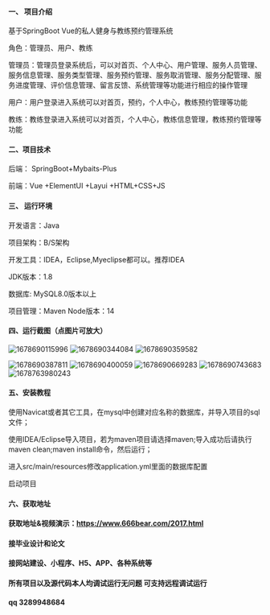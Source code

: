 #### 一、 项目介绍
基于SpringBoot Vue的私人健身与教练预约管理系统

角色：管理员、用户、教练

管理员：管理员登录系统后，可以对首页、个人中心、用户管理、服务人员管理、服务信息管理、服务类型管理、服务预约管理、服务取消管理、服务分配管理、服务进度管理、评价信息管理、留言反馈、系统管理等功能进行相应的操作管理

用户：用户登录进入系统可以对首页，预约，个人中心，教练预约管理等功能

教练：教练登录进入系统可以对首页，个人中心，教练信息管理，教练预约管理等功能

#### 二、项目技术
后端： SpringBoot+Mybaits-Plus

前端：Vue +ElementUI +Layui +HTML+CSS+JS

#### 三、 运行环境
开发语言：Java

项目架构：B/S架构

开发工具：IDEA，Eclipse,Myeclipse都可以。推荐IDEA

JDK版本：1.8

数据库: MySQL8.0版本以上

项目管理：Maven
Node版本：14
#### 四、运行截图（点图片可放大）
![1678690115996](https://github.com/666bears/gymms/assets/143094776/0f2b87be-a50d-4e15-8831-470165d58fef)
![1678690344084](https://github.com/666bears/gymms/assets/143094776/f8fae591-350c-433d-a37d-e5f355330558)
![1678690359582](https://github.com/666bears/gymms/assets/143094776/c8b7168a-0c99-4c87-808e-16e809950260)

![1678690387811](https://github.com/666bears/gymms/assets/143094776/d70c1e7a-d016-4bcd-ba3d-ddf823f17e1d)
![1678690400059](https://github.com/666bears/gymms/assets/143094776/180f461a-5729-4cb1-b6d5-c9442e81cc3c)
![1678690669283](https://github.com/666bears/gymms/assets/143094776/542b97b8-bf0d-45b1-aae4-a6af3a2fd4a7)
![1678690743683](https://github.com/666bears/gymms/assets/143094776/258216b9-405d-4339-b7ed-c6cdd1c34992)
  ![1678763980243](https://github.com/666bears/gymms/assets/143094776/641c82fd-35ee-4323-902f-3fbf79a3450d)

#### 五、安装教程
使用Navicat或者其它工具，在mysql中创建对应名称的数据库，并导入项目的sql文件；

使用IDEA/Eclipse导入项目，若为maven项目请选择maven;导入成功后请执行maven clean;maven install命令，然后运行；

进入src/main/resources修改application.yml里面的数据库配置

启动项目
#### 六、获取地址
#### 获取地址&视频演示：https://www.666bear.com/2017.html

#### 接毕业设计和论文
#### 接网站建设、小程序、H5、APP、各种系统等
#### 所有项目以及源代码本人均调试运行无问题 可支持远程调试运行
#### qq 3289948684
